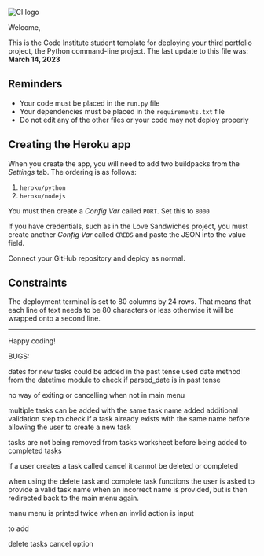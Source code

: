 ![CI logo](https://codeinstitute.s3.amazonaws.com/fullstack/ci_logo_small.png)

Welcome,

This is the Code Institute student template for deploying your third portfolio project, the Python command-line project. The last update to this file was: **March 14, 2023**

## Reminders

- Your code must be placed in the `run.py` file
- Your dependencies must be placed in the `requirements.txt` file
- Do not edit any of the other files or your code may not deploy properly

## Creating the Heroku app

When you create the app, you will need to add two buildpacks from the _Settings_ tab. The ordering is as follows:

1. `heroku/python`
2. `heroku/nodejs`

You must then create a _Config Var_ called `PORT`. Set this to `8000`

If you have credentials, such as in the Love Sandwiches project, you must create another _Config Var_ called `CREDS` and paste the JSON into the value field.

Connect your GitHub repository and deploy as normal.

## Constraints

The deployment terminal is set to 80 columns by 24 rows. That means that each line of text needs to be 80 characters or less otherwise it will be wrapped onto a second line.

---

Happy coding!








BUGS:

dates for new tasks could be added in the past tense
used date method from the datetime module to check if parsed_date is in past tense

no way of exiting or cancelling when not in main menu

multiple tasks can be added with the same task name
added additional validation step to check if a task already exists with the same name before allowing the user to create a new task

tasks are not being removed from tasks worksheet before being added to completed tasks

if a user creates a task called cancel it cannot be deleted or completed

when using the delete task and complete task functions the user is asked to provide a valid task name when an incorrect name is provided, but is then redirected back to the main menu again.

manu menu is printed twice when an invlid action is input




to add

delete tasks
cancel option